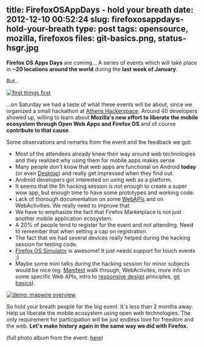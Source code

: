 title: FirefoxOSAppDays - hold your breath
date: 2012-12-10 00:52:24
slug: firefoxosappdays-hold-your-breath
type: post
tags: opensource, mozilla, firefoxos
files: git-basics.png, status-hsgr.jpg
---

**Firefox OS Apps Days** are coming... A series of events which will take place in **~20 locations around the world** during the **last week of January**.

But.. 

[![first things first](https://farm9.staticflickr.com/8199/8258007623_4bc8fe4cbd_z.jpg)](http://www.flickr.com/photos/comzeradd/8258007623/)

...on Saturday we had a taste of what these events will be about, since we organized a small hackathon at [Athens Hackerspace](http://hackerspace.gr/). Around 40 developers showed up, willing to learn about **Mozilla's new effort to liberate the mobile ecosystem through Open Web Apps and Firefox OS** and of course **contribute to that cause**.

Some observations and remarks from the event and the feedback we got: 

  * Most of the attendees already knew their way around web technologies and they realized why using them for mobile apps makes sense
  * Many people don't know that web apps are functional on Android **today** (or even [Desktop](status-hsgr.jpg)) and really get impressed when they find out.
  * Android developers got interested on using web as a platform.
  * It seems that the 5h hacking session is not enough to create a super wow app, but enough time to have some prototypes and working code.
  * Lack of thorough documentation on some [WebAPIs](https://wiki.mozilla.org/WebAPI) and on WebActivities. We really need to improve that.
  * We have to emphasize the fact that Firefox Marketplace is not just another mobile application ecosystem.
  * A 20% of people tend to register for the event and not attending. Need to remember that when setting a cap on registration.
  * The fact that we had several devices really helped during the hacking session for testing code.
  * [Firefox OS Simulator](https://hacks.mozilla.org/2012/11/announcing-the-prototype-firefox-os-simulator/) is awesome! It just needs support for touch events ;)
  * Maybe some mini talks during the hacking session for minor subjects would be nice (eg. [Manifest](https://developer.mozilla.org/en-US/docs/Apps/Manifest) walk through, WebActivites, more info on some specific Web APIs, intro to [responsive design](https://en.wikipedia.org/wiki/Responsive_web_design) principles, [git basics](git-basics.png)).

[![demo: mapwire overview](https://farm9.staticflickr.com/8358/8259015218_2759d2d771_z.jpg)](http://www.flickr.com/photos/comzeradd/8259015218/)

So hold your breath people for the big event. It's less than 2 months away. Help us liberate the mobile ecosystem using open web technologies. The only requirement for participation will be just endless love for freedom and the web. **Let's make history again in the same way we did with Firefox.**

(full photo album from the event: [here](https://secure.flickr.com/photos/comzeradd/sets/72157632205640335/))
